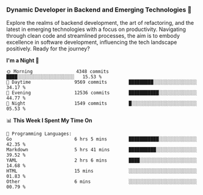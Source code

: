 ### Dynamic Developer in Backend and Emerging Technologies 🚀 

Explore the realms of backend development, the art of refactoring, and the latest in emerging technologies with a focus on productivity. Navigating through clean code and streamlined processes, the aim is to embody excellence in software development, influencing the tech landscape positively. Ready for the journey?

<!--START_SECTION:waka-->
**I'm a Night 🦉** 

```text
🌞 Morning                4348 commits        ████░░░░░░░░░░░░░░░░░░░░░   15.53 % 
🌆 Daytime                9569 commits        █████████░░░░░░░░░░░░░░░░   34.17 % 
🌃 Evening                12536 commits       ███████████░░░░░░░░░░░░░░   44.77 % 
🌙 Night                  1549 commits        █░░░░░░░░░░░░░░░░░░░░░░░░   05.53 % 
```


📊 **This Week I Spent My Time On** 

```text
💬 Programming Languages: 
Go                       6 hrs 5 mins        ███████████░░░░░░░░░░░░░░   42.35 % 
Markdown                 5 hrs 41 mins       ██████████░░░░░░░░░░░░░░░   39.52 % 
YAML                     2 hrs 6 mins        ████░░░░░░░░░░░░░░░░░░░░░   14.68 % 
HTML                     15 mins             ░░░░░░░░░░░░░░░░░░░░░░░░░   01.83 % 
Other                    6 mins              ░░░░░░░░░░░░░░░░░░░░░░░░░   00.79 % 
```


<!--END_SECTION:waka-->

